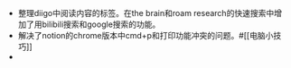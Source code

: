 - 整理diigo中阅读内容的标签。在the brain和roam research的快速搜索中增加了用bilibili搜索和google搜索的功能。
- 解决了notion的chrome版本中cmd+p和打印功能冲突的问题。#[[电脑小技巧]]
- 
